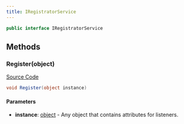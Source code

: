 ```yaml
---
title: IRegistratorService
---
```


```csharp
public interface IRegistratorService
```

## Methods

### Register(object)

[Source Code](https://github.com/swiftly-solution/swiftlys2/blob/main/managed/src/SwiftlyS2.Shared/Services/IRegistratorService.cs#L9)

```csharp
void Register(object instance)
```

#### Parameters

- **instance**: [object](https://learn.microsoft.com/dotnet/api/system.object) - Any object that contains attributes for listeners.

